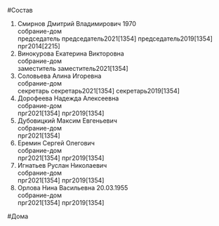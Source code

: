 #Состав  
1. Смирнов Дмитрий Владимирович 1970  
    собрание-дом  
    председатель председатель2021[1354] председатель2019[1354] прг2014[2215]  
2. Винокурова Екатерина Викторовна  
    собрание-дом  
    заместитель заместитель2021[1354]  
3. Соловьева Алина Игоревна  
    собрание-дом  
    секретарь секретарь2021[1354] секретарь2019[1354]  
4. Дорофеева Надежда Алексеевна  
    собрание-дом  
    прг2021[1354] прг2019[1354]  
5. Дубовицкий Максим Евгеньевич  
    собрание-дом  
    прг2021[1354]  
6. Еремин Сергей Олегович  
    собрание-дом  
    прг2021[1354] прг2019[1354]  
7. Игнатьев Руслан Николаевич  
    собрание-дом  
    прг2021[1354] прг2019[1354]  
8. Орлова Нина Васильевна 20.03.1955  
    собрание-дом  
    прг2021[1354] прг2019[1354]  

#Дома  
  
